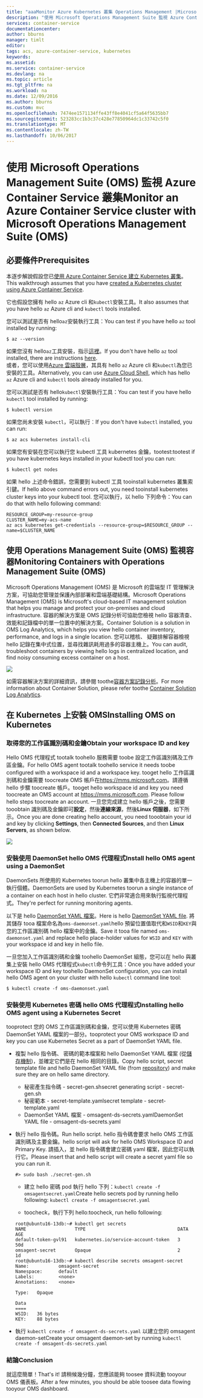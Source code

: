 ```yaml
---
title: "aaaMonitor Azure Kubernetes 叢集 Operations Management |Microsoft 文件"
description: "使用 Microsoft Operations Management Suite 監視 Azure Container Service 中的 Kubernetes 叢集"
services: container-service
documentationcenter: 
author: bburns
manager: timlt
editor: 
tags: acs, azure-container-service, kubernetes
keywords: 
ms.assetid: 
ms.service: container-service
ms.devlang: na
ms.topic: article
ms.tgt_pltfrm: na
ms.workload: na
ms.date: 12/09/2016
ms.author: bburns
ms.custom: mvc
ms.openlocfilehash: 7474ee1571134ffe43ff8e4041cf5a64f5635bb7
ms.sourcegitcommit: 523283cc1b3c37c428e77850964dc1c33742c5f0
ms.translationtype: MT
ms.contentlocale: zh-TW
ms.lasthandoff: 10/06/2017
---
```

# <a name="monitor-an-azure-container-service-cluster-with-microsoft-operations-management-suite-oms"></a><span data-ttu-id="a7fcc-103">使用 Microsoft Operations Management Suite (OMS) 監視 Azure Container Service 叢集</span><span class="sxs-lookup"><span data-stu-id="a7fcc-103">Monitor an Azure Container Service cluster with Microsoft Operations Management Suite (OMS)</span></span>

## <a name="prerequisites"></a><span data-ttu-id="a7fcc-104">必要條件</span><span class="sxs-lookup"><span data-stu-id="a7fcc-104">Prerequisites</span></span>
<span data-ttu-id="a7fcc-105">本逐步解說假設您已[使用 Azure Container Service 建立 Kubernetes 叢集](container-service-kubernetes-walkthrough.md)。</span><span class="sxs-lookup"><span data-stu-id="a7fcc-105">This walkthrough assumes that you have [created a Kubernetes cluster using Azure Container Service](container-service-kubernetes-walkthrough.md).</span></span>

<span data-ttu-id="a7fcc-106">它也假設您擁有 hello `az` Azure cli 和`kubectl`安裝工具。</span><span class="sxs-lookup"><span data-stu-id="a7fcc-106">It also assumes that you have hello `az` Azure cli and `kubectl` tools installed.</span></span>

<span data-ttu-id="a7fcc-107">您可以測試是否有 hello`az`安裝執行工具：</span><span class="sxs-lookup"><span data-stu-id="a7fcc-107">You can test if you have hello `az` tool installed by running:</span></span>

```console
$ az --version
```

<span data-ttu-id="a7fcc-108">如果您沒有 hello`az`工具安裝，指示[這裡](https://github.com/azure/azure-cli#installation)。</span><span class="sxs-lookup"><span data-stu-id="a7fcc-108">If you don't have hello `az` tool installed, there are instructions [here](https://github.com/azure/azure-cli#installation).</span></span>  
<span data-ttu-id="a7fcc-109">或者，您可以使用[Azure 雲端殼層](https://docs.microsoft.com/en-us/azure/cloud-shell/overview)，其具有 hello `az` Azure cli 和`kubectl`為您已安裝的工具。</span><span class="sxs-lookup"><span data-stu-id="a7fcc-109">Alternatively, you can use [Azure Cloud Shell](https://docs.microsoft.com/en-us/azure/cloud-shell/overview), which has hello `az` Azure cli and `kubectl` tools already installed for you.</span></span>  

<span data-ttu-id="a7fcc-110">您可以測試是否有 hello`kubectl`安裝執行工具：</span><span class="sxs-lookup"><span data-stu-id="a7fcc-110">You can test if you have hello `kubectl` tool installed by running:</span></span>

```console
$ kubectl version
```

<span data-ttu-id="a7fcc-111">如果您尚未安裝 `kubectl`，可以執行︰</span><span class="sxs-lookup"><span data-stu-id="a7fcc-111">If you don't have `kubectl` installed, you can run:</span></span>
```console
$ az acs kubernetes install-cli
```

<span data-ttu-id="a7fcc-112">如果您有安裝在您可以執行您 kubectl 工具 kubernetes 金鑰，tootest:</span><span class="sxs-lookup"><span data-stu-id="a7fcc-112">tootest if you have kubernetes keys installed in your kubectl tool you can run:</span></span>
```console
$ kubectl get nodes
```

<span data-ttu-id="a7fcc-113">如果 hello 上述命令錯誤，您需要到 kubectl 工具 tooinstall kubernetes 叢集索引鍵。</span><span class="sxs-lookup"><span data-stu-id="a7fcc-113">If hello above command errors out, you need tooinstall kubernetes cluster keys into your kubectl tool.</span></span> <span data-ttu-id="a7fcc-114">您可以執行，以 hello 下列命令：</span><span class="sxs-lookup"><span data-stu-id="a7fcc-114">You can do that with hello following command:</span></span>
```console
RESOURCE_GROUP=my-resource-group
CLUSTER_NAME=my-acs-name
az acs kubernetes get-credentials --resource-group=$RESOURCE_GROUP --name=$CLUSTER_NAME
```

## <a name="monitoring-containers-with-operations-management-suite-oms"></a><span data-ttu-id="a7fcc-115">使用 Operations Management Suite (OMS) 監視容器</span><span class="sxs-lookup"><span data-stu-id="a7fcc-115">Monitoring Containers with Operations Management Suite (OMS)</span></span>

<span data-ttu-id="a7fcc-116">Microsoft Operations Management (OMS) 是 Microsoft 的雲端型 IT 管理解決方案，可協助您管理並保護內部部署和雲端基礎結構。</span><span class="sxs-lookup"><span data-stu-id="a7fcc-116">Microsoft Operations Management (OMS) is Microsoft's cloud-based IT management solution that helps you manage and protect your on-premises and cloud infrastructure.</span></span> <span data-ttu-id="a7fcc-117">容器的解決方案是 OMS 記錄分析可協助您檢視 hello 容器清查、 效能和記錄檔中的單一位置中的解決方案。</span><span class="sxs-lookup"><span data-stu-id="a7fcc-117">Container Solution is a solution in OMS Log Analytics, which helps you view hello container inventory, performance, and logs in a single location.</span></span> <span data-ttu-id="a7fcc-118">您可以稽核、 疑難排解容器檢視 hello 記錄在集中式位置，並尋找雜訊耗用過多的容器主機上。</span><span class="sxs-lookup"><span data-stu-id="a7fcc-118">You can audit, troubleshoot containers by viewing hello logs in centralized location, and find noisy consuming excess container on a host.</span></span>

![](media/container-service-monitoring-oms/image1.png)

<span data-ttu-id="a7fcc-119">如需容器解決方案的詳細資訊，請參閱 toothe[容器方案記錄分析](../../log-analytics/log-analytics-containers.md)。</span><span class="sxs-lookup"><span data-stu-id="a7fcc-119">For more information about Container Solution, please refer toothe [Container Solution Log Analytics](../../log-analytics/log-analytics-containers.md).</span></span>

## <a name="installing-oms-on-kubernetes"></a><span data-ttu-id="a7fcc-120">在 Kubernetes 上安裝 OMS</span><span class="sxs-lookup"><span data-stu-id="a7fcc-120">Installing OMS on Kubernetes</span></span>

### <a name="obtain-your-workspace-id-and-key"></a><span data-ttu-id="a7fcc-121">取得您的工作區識別碼和金鑰</span><span class="sxs-lookup"><span data-stu-id="a7fcc-121">Obtain your workspace ID and key</span></span>
<span data-ttu-id="a7fcc-122">Hello OMS 代理程式 tootalk toohello 服務需要 toobe 設定工作區識別碼及工作區金鑰。</span><span class="sxs-lookup"><span data-stu-id="a7fcc-122">For hello OMS agent tootalk toohello service it needs toobe configured with a workspace id and a workspace key.</span></span> <span data-ttu-id="a7fcc-123">tooget hello 工作區識別碼和金鑰需要 toocreate OMS 帳戶在<https://mms.microsoft.com>。請遵循 hello 步驟 toocreate 帳戶。</span><span class="sxs-lookup"><span data-stu-id="a7fcc-123">tooget hello workspace id and key you need toocreate an OMS account at <https://mms.microsoft.com>. Please follow hello steps toocreate an account.</span></span> <span data-ttu-id="a7fcc-124">一旦您完成建立 hello 帳戶之後，您需要 tooobtain 識別碼及金鑰即可**設定**，然後**連線來源**，然後**Linux 伺服器**，如下所示。</span><span class="sxs-lookup"><span data-stu-id="a7fcc-124">Once you are done creating hello account, you need tooobtain your id and key by clicking **Settings**, then **Connected Sources**, and then **Linux Servers**, as shown below.</span></span>

 ![](media/container-service-monitoring-oms/image5.png)

### <a name="install-hello-oms-agent-using-a-daemonset"></a><span data-ttu-id="a7fcc-125">安裝使用 DaemonSet hello OMS 代理程式</span><span class="sxs-lookup"><span data-stu-id="a7fcc-125">Install hello OMS agent using a DaemonSet</span></span>
<span data-ttu-id="a7fcc-126">DaemonSets 所使用的 Kubernetes toorun hello 叢集中各主機上的容器的單一執行個體。</span><span class="sxs-lookup"><span data-stu-id="a7fcc-126">DaemonSets are used by Kubernetes toorun a single instance of a container on each host in hello cluster.</span></span>
<span data-ttu-id="a7fcc-127">它們非常適合用來執行監視代理程式。</span><span class="sxs-lookup"><span data-stu-id="a7fcc-127">They're perfect for running monitoring agents.</span></span>

<span data-ttu-id="a7fcc-128">以下是 hello [DaemonSet YAML 檔案](https://github.com/Microsoft/OMS-docker/tree/master/Kubernetes)。</span><span class="sxs-lookup"><span data-stu-id="a7fcc-128">Here is hello [DaemonSet YAML file](https://github.com/Microsoft/OMS-docker/tree/master/Kubernetes).</span></span> <span data-ttu-id="a7fcc-129">將其儲存 tooa 檔案命名為`oms-daemonset.yaml`hello 預留位置值取代和`WSID`和`KEY`與您的工作區識別碼 hello 檔案中的金鑰。</span><span class="sxs-lookup"><span data-stu-id="a7fcc-129">Save it tooa file named `oms-daemonset.yaml` and replace hello place-holder values for `WSID` and `KEY` with your workspace id and key in hello file.</span></span>

<span data-ttu-id="a7fcc-130">一旦您加入工作區識別碼和金鑰 toohello DaemonSet 組態，您可以在 hello 與叢集上安裝 hello OMS 代理程式`kubectl`命令列工具：</span><span class="sxs-lookup"><span data-stu-id="a7fcc-130">Once you have added your workspace ID and key toohello DaemonSet configuration, you can install hello OMS agent on your cluster with hello `kubectl` command line tool:</span></span>

```console
$ kubectl create -f oms-daemonset.yaml
```

### <a name="installing-hello-oms-agent-using-a-kubernetes-secret"></a><span data-ttu-id="a7fcc-131">安裝使用 Kubernetes 密碼 hello OMS 代理程式</span><span class="sxs-lookup"><span data-stu-id="a7fcc-131">Installing hello OMS agent using a Kubernetes Secret</span></span>
<span data-ttu-id="a7fcc-132">tooprotect 您的 OMS 工作區識別碼和金鑰，您可以使用 Kubernetes 密碼 DaemonSet YAML 檔案的一部分。</span><span class="sxs-lookup"><span data-stu-id="a7fcc-132">tooprotect your OMS workspace ID and key you can use Kubernetes Secret as a part of DaemonSet YAML file.</span></span>

 - <span data-ttu-id="a7fcc-133">複製 hello 指令碼、 密碼的範本檔案和 hello DaemonSet YAML 檔案 (從[儲存機制](https://github.com/Microsoft/OMS-docker/tree/master/Kubernetes))，並確定它們是在 hello 相同的目錄。</span><span class="sxs-lookup"><span data-stu-id="a7fcc-133">Copy hello script, secret template file and hello DaemonSet YAML file (from [repository](https://github.com/Microsoft/OMS-docker/tree/master/Kubernetes)) and make sure they are on hello same directory.</span></span> 
      - <span data-ttu-id="a7fcc-134">秘密產生指令碼 - secret-gen.sh</span><span class="sxs-lookup"><span data-stu-id="a7fcc-134">secret generating script - secret-gen.sh</span></span>
      - <span data-ttu-id="a7fcc-135">秘密範本 - secret-template.yaml</span><span class="sxs-lookup"><span data-stu-id="a7fcc-135">secret template - secret-template.yaml</span></span>
   - <span data-ttu-id="a7fcc-136">DaemonSet YAML 檔案 - omsagent-ds-secrets.yaml</span><span class="sxs-lookup"><span data-stu-id="a7fcc-136">DaemonSet YAML file - omsagent-ds-secrets.yaml</span></span>
 - <span data-ttu-id="a7fcc-137">執行 hello 指令碼。</span><span class="sxs-lookup"><span data-stu-id="a7fcc-137">Run hello script.</span></span> <span data-ttu-id="a7fcc-138">hello 指令碼會要求 hello OMS 工作區識別碼及主要金鑰。</span><span class="sxs-lookup"><span data-stu-id="a7fcc-138">hello script will ask for hello OMS Workspace ID and Primary Key.</span></span> <span data-ttu-id="a7fcc-139">請插入，並 hello 指令碼會建立密碼 yaml 檔案，因此您可以執行它。</span><span class="sxs-lookup"><span data-stu-id="a7fcc-139">Please insert that and hello script will create a secret yaml file so you can run it.</span></span>   
   ```
   #> sudo bash ./secret-gen.sh 
   ```

   - <span data-ttu-id="a7fcc-140">建立 hello 密碼 pod 執行 hello 下列：``` kubectl create -f omsagentsecret.yaml ```</span><span class="sxs-lookup"><span data-stu-id="a7fcc-140">Create hello secrets pod by running hello following: ``` kubectl create -f omsagentsecret.yaml ```</span></span>
 
   - <span data-ttu-id="a7fcc-141">toocheck，執行下列 hello:</span><span class="sxs-lookup"><span data-stu-id="a7fcc-141">toocheck, run hello following:</span></span> 

   ``` 
   root@ubuntu16-13db:~# kubectl get secrets
   NAME                  TYPE                                  DATA      AGE
   default-token-gvl91   kubernetes.io/service-account-token   3         50d
   omsagent-secret       Opaque                                2         1d
   root@ubuntu16-13db:~# kubectl describe secrets omsagent-secret
   Name:           omsagent-secret
   Namespace:      default
   Labels:         <none>
   Annotations:    <none>

   Type:   Opaque

   Data
   ====
   WSID:   36 bytes
   KEY:    88 bytes 
   ```
 
  - <span data-ttu-id="a7fcc-142">執行 ``` kubectl create -f omsagent-ds-secrets.yaml ``` 以建立您的 omsagent daemon-set</span><span class="sxs-lookup"><span data-stu-id="a7fcc-142">Create your omsagent daemon-set by running ``` kubectl create -f omsagent-ds-secrets.yaml ```</span></span>

### <a name="conclusion"></a><span data-ttu-id="a7fcc-143">結論</span><span class="sxs-lookup"><span data-stu-id="a7fcc-143">Conclusion</span></span>
<span data-ttu-id="a7fcc-144">就這麼簡單！</span><span class="sxs-lookup"><span data-stu-id="a7fcc-144">That's it!</span></span> <span data-ttu-id="a7fcc-145">請稍候幾分鐘，您應該能夠 toosee 資料流動 tooyour OMS 儀表板。</span><span class="sxs-lookup"><span data-stu-id="a7fcc-145">After a few minutes, you should be able toosee data flowing tooyour OMS dashboard.</span></span>
